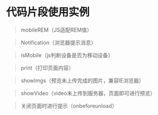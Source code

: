 # 代码片段使用实例
> mobileREM（JS适配REM值）

> Notification（浏览器提示消息）

> isMobile（js判断设备是否为移动设备）

> print（打印页面内容）

> showImgs（预览未上传完成的图片，兼容IE浏览器）

> showVideo（video未上传到服务器，页面即可进行预览）

> 关闭页面时进行提示（onbeforeunload）


